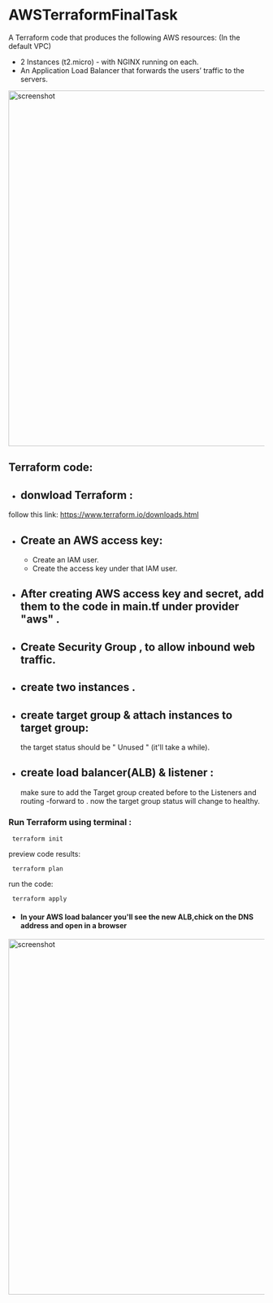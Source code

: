 # AWSTerraformFinalTask
A Terraform code that produces the following AWS resources:
(In the default VPC)
- 2 Instances (t2.micro) - with NGINX running on each.
- An Application Load Balancer that forwards the users’ traffic to the servers.

<img width="700" alt="screenshot" src="5.png">




## Terraform code:



- ## donwload Terraform : 
 
 follow this link: https://www.terraform.io/downloads.html 
 
  
- ## Create an AWS access key:

  - Create an IAM user.
  - Create the access key under that IAM user.



- ## After creating AWS access key and secret, add them to the code in main.tf under provider "aws" .

- ## Create Security Group , to allow inbound web traffic.


- ## create two instances .
    
- ## create target group & attach instances to target group:
     the target status should be " Unused " (it'll take a while).
 
  
- ## create load balancer(ALB) & listener :
    make sure to add the Target group created before to the Listeners and routing -forward to .
    now the target group status will change to healthy.
 

### Run Terraform using terminal :

   ```
    terraform init
   ```
 preview code results:


   ```
    terraform plan
   ```
  
run the code:
  
   ```
    terraform apply
   ```
 
 - ####  In your AWS load balancer you'll see the new ALB,chick on the DNS address and open in a browser 
 
<img width="700" alt="screenshot" src="66.png">

   
  
  
